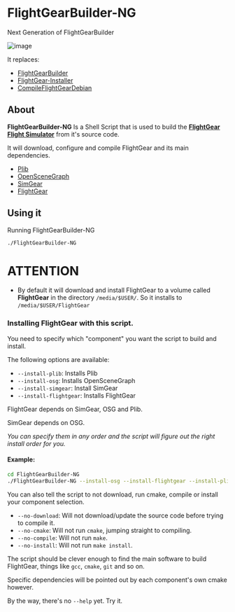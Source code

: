 # FlightGearBuilder-NG
Next Generation of FlightGearBuilder

![image](https://github.com/Megaf/FlightGearBuilder-NG/assets/6201512/0e1906ce-1889-45ef-a920-4c7af8e261b2)


It replaces:
- [FlightGearBuilder](https://github.com/Megaf/FlightGearBuilder)
- [FlightGear-Installer](https://github.com/Megaf/FlightGear-Installer)
- [CompileFlightGearDebian](https://github.com/Megaf/CompileFlightGearDebian)

## About
**FlightGearBuilder-NG** Is a Shell Script that is used to build the **[FlightGear Flight Simulator](https://www.flightgear.org/)** from it's source code.

It will download, configure and compile FlightGear and its main dependencies.
- [Plib](https://sourceforge.net/projects/libplib/)
- [OpenSceneGraph](https://github.com/openscenegraph/OpenSceneGraph.git)
- [SimGear](https://sourceforge.net/p/flightgear/simgear/ci/next/tree/)
- [FlightGear](https://sourceforge.net/p/flightgear/flightgear/ci/next/tree/)

## Using it
Running FlightGearBuilder-NG
```bash
./FlightGearBuilder-NG
```

# ATTENTION
- By default it will download and install FlightGear to a volume called **FlightGear** in the directory `/media/$USER/`. So it installs to `/media/$USER/FlightGear`

### Installing FlightGear with this script.
You need to specify which "component" you want the script to build and install.

The following options are available:

- `--install-plib`: Installs Plib
- `--install-osg`: Installs OpenSceneGraph
- `--install-simgear`: Install SimGear
- `--install-flightgear`: Installs FlightGear

FlightGear depends on SimGear, OSG and Plib.

SimGear depends on OSG.

*You can specify them in any order and the script will figure out the right install order for you.*

#### Example:

```bash
cd FlightGearBuilder-NG
./FlightGearBuilder-NG --install-osg --install-flightgear --install-plib --install-simgear
```
You can also tell the script to not download, run cmake, compile or install your component selection.

- `--no-download`: Will not download/update the source code before trying to compile it.
- `--no-cmake`: Will not run `cmake`, jumping straight to compiling.
- `--no-compile`: Will not run `make`.
- `--no-install`: Will not run `make install`.

The script should be clever enough to find the main software to build FlightGear, things like `gcc`, `cmake`, `git` and so on.

Specific dependencies will be pointed out by each component's own cmake however.

By the way, there's no `--help` yet. Try it.
